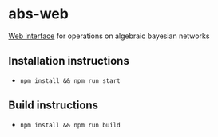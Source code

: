 # abs-web

[Web interface](https://abswebapi.github.io/) for operations on algebraic bayesian networks

## Installation instructions

- `npm install && npm run start`

## Build instructions

- `npm install && npm run build`